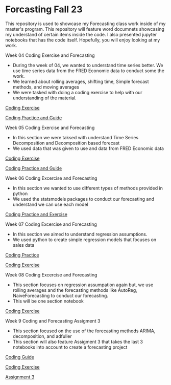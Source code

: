 # Forcasting Fall 23
This repository is used to showcase my Forecasting class work inside of my master's program. This repository will feature word documnets showcasing my understand of certain items inside the code. I also presented jupyter notebooks that has the code itself. Hopefully, you will enjoy looking at my work. 

Week 04 Coding Exercise and Forecasting 
- During the week of 04, we wanted to understand time series better. We use time series data from the FRED Economic data to conduct some the work.
- We learned about rolling averages, shifting time, Simple forecast methods, and moving averages
- We were tasked with doing a coding exercise to help with our understanding of the material.

[Coding Exercise](https://github.com/ReeceAlbert/Forcasting23/blob/main/Week%204%20Coding%20Exercise%20.ipynb)

[Coding Practice and Guide](https://github.com/ReeceAlbert/Forcasting23/blob/main/Week%204.ipynb)

Week 05 Coding Exercise and Forecasting 
- In this section we were taksed with understand Time Series Decomposition and Decomposition based forecast
- We used data that was given to use and data from FRED Economic data

[Coding Exercise](https://github.com/ReeceAlbert/Forcasting23/blob/main/Week%2005%20Coding%20Exercise%20(1).ipynb)

[Coding Practice and Guide](https://github.com/ReeceAlbert/Forcasting23/blob/main/week%2005.ipynb)

Week 06 Coding Excercise and Forecasting 
- In this section we wanted to use different types of methods provided in python
- We used the statsmodels packages to conduct our forecasting and understand we can use each model

[Coding Practice and Exercise](https://github.com/ReeceAlbert/Forcasting23/blob/main/Week%2006%20Coding%20Exercise.ipynb)

Week 07 Coding Excercise and Forecasting 
- In this section we aimed to understand regression assumptions.
- We used python to create simple regression models that focuses on sales data

[Coding Practice](https://github.com/ReeceAlbert/Forcasting.Python/blob/main/Week%207.ipynb)

[Coding Exercise](https://github.com/ReeceAlbert/Forcasting.Python/blob/main/Week%2007%20Coding%20Exercise.ipynb)

 Week 08 Coding Excercise and Forecasting 
- This section focuses on regression assumpation again but, we use rolling averages and the forecasting methods like AutoReg, NaiveForecasting to conduct our forecasting.
- This will be one section notebook

[Coding Exercise](https://github.com/ReeceAlbert/Forcasting.Python/blob/main/Week%2008%20Class%20Coding%20Exercise%20.ipynb)

Week 9 Coding and Forecasting
Assigment 3 
- This section focused on the use of the forecasting methods ARIMA, decomposition, and adfuller
- This section will also feature Assigment 3 that takes the last 3 notebooks into account to create a forecasting project

[Coding Guide](https://github.com/ReeceAlbert/Forcasting.Python/blob/main/Week%209.ipynb)

[Coding Exercise](https://github.com/ReeceAlbert/Forcasting.Python/blob/main/Week%2009%20Coding%20Exercise.ipynb)

[Assignment 3](https://github.com/ReeceAlbert/Forcasting.Python/blob/main/Assignment%203.ipynb)
